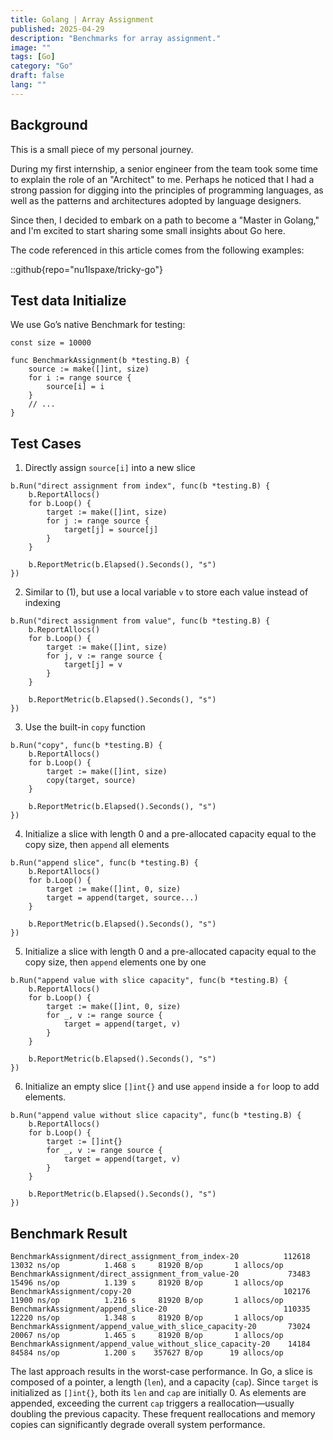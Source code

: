 ```yaml
---
title: Golang | Array Assignment
published: 2025-04-29
description: "Benchmarks for array assignment."
image: ""
tags: [Go]
category: "Go"
draft: false
lang: ""
---
```


## Background

This is a small piece of my personal journey.

During my first internship, a senior engineer from the team took some time to explain the role of an "Architect" to me.
Perhaps he noticed that I had a strong passion for digging into the principles of programming languages, as well as the patterns and architectures adopted by language designers.

Since then, I decided to embark on a path to become a "Master in Golang," and I'm excited to start sharing
some small insights about Go here.

The code referenced in this article comes from the following examples:

::github{repo="nu1lspaxe/tricky-go"}

## Test data Initialize

We use Go’s native Benchmark for testing:

```go=
const size = 10000

func BenchmarkAssignment(b *testing.B) {
	source := make([]int, size)
	for i := range source {
		source[i] = i
	}
    // ...
}
```

## Test Cases

1. Directly assign `source[i]` into a new slice

```go=
b.Run("direct assignment from index", func(b *testing.B) {
    b.ReportAllocs()
    for b.Loop() {
        target := make([]int, size)
        for j := range source {
            target[j] = source[j]
        }
    }

    b.ReportMetric(b.Elapsed().Seconds(), "s")
})
```

2. Similar to (1), but use a local variable `v` to store each value instead of indexing

```go=
b.Run("direct assignment from value", func(b *testing.B) {
    b.ReportAllocs()
    for b.Loop() {
        target := make([]int, size)
        for j, v := range source {
            target[j] = v
        }
    }

    b.ReportMetric(b.Elapsed().Seconds(), "s")
})
```

3. Use the built-in `copy` function

```go=
b.Run("copy", func(b *testing.B) {
    b.ReportAllocs()
    for b.Loop() {
        target := make([]int, size)
        copy(target, source)
    }

    b.ReportMetric(b.Elapsed().Seconds(), "s")
})
```

4. Initialize a slice with length 0 and a pre-allocated capacity equal to the copy size, then `append` all elements

```go=
b.Run("append slice", func(b *testing.B) {
    b.ReportAllocs()
    for b.Loop() {
        target := make([]int, 0, size)
        target = append(target, source...)
    }

    b.ReportMetric(b.Elapsed().Seconds(), "s")
})
```

5. Initialize a slice with length 0 and a pre-allocated capacity equal to the copy size, then `append` elements one by one

```go=
b.Run("append value with slice capacity", func(b *testing.B) {
    b.ReportAllocs()
    for b.Loop() {
        target := make([]int, 0, size)
        for _, v := range source {
            target = append(target, v)
        }
    }

    b.ReportMetric(b.Elapsed().Seconds(), "s")
})
```

6. Initialize an empty slice `[]int{}` and use `append` inside a `for` loop to add elements.

```go=
b.Run("append value without slice capacity", func(b *testing.B) {
    b.ReportAllocs()
    for b.Loop() {
        target := []int{}
        for _, v := range source {
            target = append(target, v)
        }
    }

    b.ReportMetric(b.Elapsed().Seconds(), "s")
})
```

## Benchmark Result

```text=
BenchmarkAssignment/direct_assignment_from_index-20          112618        13032 ns/op          1.468 s     81920 B/op       1 allocs/op
BenchmarkAssignment/direct_assignment_from_value-20           73483        15496 ns/op          1.139 s     81920 B/op       1 allocs/op
BenchmarkAssignment/copy-20                                  102176        11900 ns/op          1.216 s     81920 B/op       1 allocs/op
BenchmarkAssignment/append_slice-20                          110335        12220 ns/op          1.348 s     81920 B/op       1 allocs/op
BenchmarkAssignment/append_value_with_slice_capacity-20       73024        20067 ns/op          1.465 s     81920 B/op       1 allocs/op
BenchmarkAssignment/append_value_without_slice_capacity-20    14184        84584 ns/op          1.200 s    357627 B/op      19 allocs/op
```

The last approach results in the worst-case performance.
In Go, a slice is composed of a pointer, a length (`len`), and a capacity (`cap`). Since `target` is initialized as `[]int{}`, both its `len` and `cap` are initially 0. As elements are appended, exceeding the current `cap` triggers a reallocation—usually doubling the previous capacity. These frequent reallocations and memory copies can significantly degrade overall system performance.
